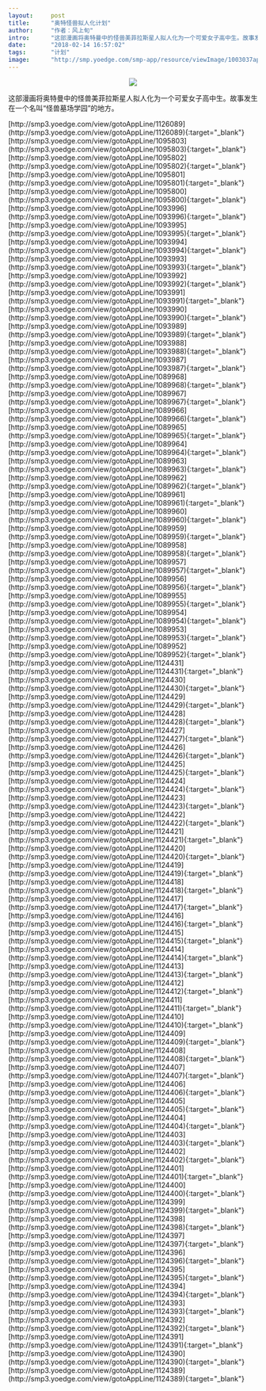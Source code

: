 ```yaml
---
layout:     post
title:      "奥特怪兽拟人化计划"
author:     "作者：风上旬"
intro:      "这部漫画将奥特曼中的怪兽美菲拉斯星人拟人化为一个可爱女子高中生。故事发生在一个名叫“怪兽墓场学园”的地方。"
date:       "2018-02-14 16:57:02"
tags:       "计划"
image:      "http://smp.yoedge.com/smp-app/resource/viewImage/1003037appline.png"
---
```

<div style="text-align: center">
<p><img src="http://smp.yoedge.com/smp-app/resource/viewImage/1003037appline.png"/></p>
</div>
<p class="post-meta">
<span>这部漫画将奥特曼中的怪兽美菲拉斯星人拟人化为一个可爱女子高中生。故事发生在一个名叫“怪兽墓场学园”的地方。</span>
</p>
[http://smp3.yoedge.com/view/gotoAppLine/1126089](http://smp3.yoedge.com/view/gotoAppLine/1126089){:target="_blank"}
[http://smp3.yoedge.com/view/gotoAppLine/1095803](http://smp3.yoedge.com/view/gotoAppLine/1095803){:target="_blank"}
[http://smp3.yoedge.com/view/gotoAppLine/1095802](http://smp3.yoedge.com/view/gotoAppLine/1095802){:target="_blank"}
[http://smp3.yoedge.com/view/gotoAppLine/1095801](http://smp3.yoedge.com/view/gotoAppLine/1095801){:target="_blank"}
[http://smp3.yoedge.com/view/gotoAppLine/1095800](http://smp3.yoedge.com/view/gotoAppLine/1095800){:target="_blank"}
[http://smp3.yoedge.com/view/gotoAppLine/1093996](http://smp3.yoedge.com/view/gotoAppLine/1093996){:target="_blank"}
[http://smp3.yoedge.com/view/gotoAppLine/1093995](http://smp3.yoedge.com/view/gotoAppLine/1093995){:target="_blank"}
[http://smp3.yoedge.com/view/gotoAppLine/1093994](http://smp3.yoedge.com/view/gotoAppLine/1093994){:target="_blank"}
[http://smp3.yoedge.com/view/gotoAppLine/1093993](http://smp3.yoedge.com/view/gotoAppLine/1093993){:target="_blank"}
[http://smp3.yoedge.com/view/gotoAppLine/1093992](http://smp3.yoedge.com/view/gotoAppLine/1093992){:target="_blank"}
[http://smp3.yoedge.com/view/gotoAppLine/1093991](http://smp3.yoedge.com/view/gotoAppLine/1093991){:target="_blank"}
[http://smp3.yoedge.com/view/gotoAppLine/1093990](http://smp3.yoedge.com/view/gotoAppLine/1093990){:target="_blank"}
[http://smp3.yoedge.com/view/gotoAppLine/1093989](http://smp3.yoedge.com/view/gotoAppLine/1093989){:target="_blank"}
[http://smp3.yoedge.com/view/gotoAppLine/1093988](http://smp3.yoedge.com/view/gotoAppLine/1093988){:target="_blank"}
[http://smp3.yoedge.com/view/gotoAppLine/1093987](http://smp3.yoedge.com/view/gotoAppLine/1093987){:target="_blank"}
[http://smp3.yoedge.com/view/gotoAppLine/1089968](http://smp3.yoedge.com/view/gotoAppLine/1089968){:target="_blank"}
[http://smp3.yoedge.com/view/gotoAppLine/1089967](http://smp3.yoedge.com/view/gotoAppLine/1089967){:target="_blank"}
[http://smp3.yoedge.com/view/gotoAppLine/1089966](http://smp3.yoedge.com/view/gotoAppLine/1089966){:target="_blank"}
[http://smp3.yoedge.com/view/gotoAppLine/1089965](http://smp3.yoedge.com/view/gotoAppLine/1089965){:target="_blank"}
[http://smp3.yoedge.com/view/gotoAppLine/1089964](http://smp3.yoedge.com/view/gotoAppLine/1089964){:target="_blank"}
[http://smp3.yoedge.com/view/gotoAppLine/1089963](http://smp3.yoedge.com/view/gotoAppLine/1089963){:target="_blank"}
[http://smp3.yoedge.com/view/gotoAppLine/1089962](http://smp3.yoedge.com/view/gotoAppLine/1089962){:target="_blank"}
[http://smp3.yoedge.com/view/gotoAppLine/1089961](http://smp3.yoedge.com/view/gotoAppLine/1089961){:target="_blank"}
[http://smp3.yoedge.com/view/gotoAppLine/1089960](http://smp3.yoedge.com/view/gotoAppLine/1089960){:target="_blank"}
[http://smp3.yoedge.com/view/gotoAppLine/1089959](http://smp3.yoedge.com/view/gotoAppLine/1089959){:target="_blank"}
[http://smp3.yoedge.com/view/gotoAppLine/1089958](http://smp3.yoedge.com/view/gotoAppLine/1089958){:target="_blank"}
[http://smp3.yoedge.com/view/gotoAppLine/1089957](http://smp3.yoedge.com/view/gotoAppLine/1089957){:target="_blank"}
[http://smp3.yoedge.com/view/gotoAppLine/1089956](http://smp3.yoedge.com/view/gotoAppLine/1089956){:target="_blank"}
[http://smp3.yoedge.com/view/gotoAppLine/1089955](http://smp3.yoedge.com/view/gotoAppLine/1089955){:target="_blank"}
[http://smp3.yoedge.com/view/gotoAppLine/1089954](http://smp3.yoedge.com/view/gotoAppLine/1089954){:target="_blank"}
[http://smp3.yoedge.com/view/gotoAppLine/1089953](http://smp3.yoedge.com/view/gotoAppLine/1089953){:target="_blank"}
[http://smp3.yoedge.com/view/gotoAppLine/1089952](http://smp3.yoedge.com/view/gotoAppLine/1089952){:target="_blank"}
[http://smp3.yoedge.com/view/gotoAppLine/1124431](http://smp3.yoedge.com/view/gotoAppLine/1124431){:target="_blank"}
[http://smp3.yoedge.com/view/gotoAppLine/1124430](http://smp3.yoedge.com/view/gotoAppLine/1124430){:target="_blank"}
[http://smp3.yoedge.com/view/gotoAppLine/1124429](http://smp3.yoedge.com/view/gotoAppLine/1124429){:target="_blank"}
[http://smp3.yoedge.com/view/gotoAppLine/1124428](http://smp3.yoedge.com/view/gotoAppLine/1124428){:target="_blank"}
[http://smp3.yoedge.com/view/gotoAppLine/1124427](http://smp3.yoedge.com/view/gotoAppLine/1124427){:target="_blank"}
[http://smp3.yoedge.com/view/gotoAppLine/1124426](http://smp3.yoedge.com/view/gotoAppLine/1124426){:target="_blank"}
[http://smp3.yoedge.com/view/gotoAppLine/1124425](http://smp3.yoedge.com/view/gotoAppLine/1124425){:target="_blank"}
[http://smp3.yoedge.com/view/gotoAppLine/1124424](http://smp3.yoedge.com/view/gotoAppLine/1124424){:target="_blank"}
[http://smp3.yoedge.com/view/gotoAppLine/1124423](http://smp3.yoedge.com/view/gotoAppLine/1124423){:target="_blank"}
[http://smp3.yoedge.com/view/gotoAppLine/1124422](http://smp3.yoedge.com/view/gotoAppLine/1124422){:target="_blank"}
[http://smp3.yoedge.com/view/gotoAppLine/1124421](http://smp3.yoedge.com/view/gotoAppLine/1124421){:target="_blank"}
[http://smp3.yoedge.com/view/gotoAppLine/1124420](http://smp3.yoedge.com/view/gotoAppLine/1124420){:target="_blank"}
[http://smp3.yoedge.com/view/gotoAppLine/1124419](http://smp3.yoedge.com/view/gotoAppLine/1124419){:target="_blank"}
[http://smp3.yoedge.com/view/gotoAppLine/1124418](http://smp3.yoedge.com/view/gotoAppLine/1124418){:target="_blank"}
[http://smp3.yoedge.com/view/gotoAppLine/1124417](http://smp3.yoedge.com/view/gotoAppLine/1124417){:target="_blank"}
[http://smp3.yoedge.com/view/gotoAppLine/1124416](http://smp3.yoedge.com/view/gotoAppLine/1124416){:target="_blank"}
[http://smp3.yoedge.com/view/gotoAppLine/1124415](http://smp3.yoedge.com/view/gotoAppLine/1124415){:target="_blank"}
[http://smp3.yoedge.com/view/gotoAppLine/1124414](http://smp3.yoedge.com/view/gotoAppLine/1124414){:target="_blank"}
[http://smp3.yoedge.com/view/gotoAppLine/1124413](http://smp3.yoedge.com/view/gotoAppLine/1124413){:target="_blank"}
[http://smp3.yoedge.com/view/gotoAppLine/1124412](http://smp3.yoedge.com/view/gotoAppLine/1124412){:target="_blank"}
[http://smp3.yoedge.com/view/gotoAppLine/1124411](http://smp3.yoedge.com/view/gotoAppLine/1124411){:target="_blank"}
[http://smp3.yoedge.com/view/gotoAppLine/1124410](http://smp3.yoedge.com/view/gotoAppLine/1124410){:target="_blank"}
[http://smp3.yoedge.com/view/gotoAppLine/1124409](http://smp3.yoedge.com/view/gotoAppLine/1124409){:target="_blank"}
[http://smp3.yoedge.com/view/gotoAppLine/1124408](http://smp3.yoedge.com/view/gotoAppLine/1124408){:target="_blank"}
[http://smp3.yoedge.com/view/gotoAppLine/1124407](http://smp3.yoedge.com/view/gotoAppLine/1124407){:target="_blank"}
[http://smp3.yoedge.com/view/gotoAppLine/1124406](http://smp3.yoedge.com/view/gotoAppLine/1124406){:target="_blank"}
[http://smp3.yoedge.com/view/gotoAppLine/1124405](http://smp3.yoedge.com/view/gotoAppLine/1124405){:target="_blank"}
[http://smp3.yoedge.com/view/gotoAppLine/1124404](http://smp3.yoedge.com/view/gotoAppLine/1124404){:target="_blank"}
[http://smp3.yoedge.com/view/gotoAppLine/1124403](http://smp3.yoedge.com/view/gotoAppLine/1124403){:target="_blank"}
[http://smp3.yoedge.com/view/gotoAppLine/1124402](http://smp3.yoedge.com/view/gotoAppLine/1124402){:target="_blank"}
[http://smp3.yoedge.com/view/gotoAppLine/1124401](http://smp3.yoedge.com/view/gotoAppLine/1124401){:target="_blank"}
[http://smp3.yoedge.com/view/gotoAppLine/1124400](http://smp3.yoedge.com/view/gotoAppLine/1124400){:target="_blank"}
[http://smp3.yoedge.com/view/gotoAppLine/1124399](http://smp3.yoedge.com/view/gotoAppLine/1124399){:target="_blank"}
[http://smp3.yoedge.com/view/gotoAppLine/1124398](http://smp3.yoedge.com/view/gotoAppLine/1124398){:target="_blank"}
[http://smp3.yoedge.com/view/gotoAppLine/1124397](http://smp3.yoedge.com/view/gotoAppLine/1124397){:target="_blank"}
[http://smp3.yoedge.com/view/gotoAppLine/1124396](http://smp3.yoedge.com/view/gotoAppLine/1124396){:target="_blank"}
[http://smp3.yoedge.com/view/gotoAppLine/1124395](http://smp3.yoedge.com/view/gotoAppLine/1124395){:target="_blank"}
[http://smp3.yoedge.com/view/gotoAppLine/1124394](http://smp3.yoedge.com/view/gotoAppLine/1124394){:target="_blank"}
[http://smp3.yoedge.com/view/gotoAppLine/1124393](http://smp3.yoedge.com/view/gotoAppLine/1124393){:target="_blank"}
[http://smp3.yoedge.com/view/gotoAppLine/1124392](http://smp3.yoedge.com/view/gotoAppLine/1124392){:target="_blank"}
[http://smp3.yoedge.com/view/gotoAppLine/1124391](http://smp3.yoedge.com/view/gotoAppLine/1124391){:target="_blank"}
[http://smp3.yoedge.com/view/gotoAppLine/1124390](http://smp3.yoedge.com/view/gotoAppLine/1124390){:target="_blank"}
[http://smp3.yoedge.com/view/gotoAppLine/1124389](http://smp3.yoedge.com/view/gotoAppLine/1124389){:target="_blank"}


